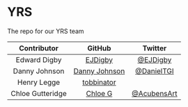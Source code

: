 YRS
=====

The repo for our YRS team

|    Contributor    |                         GitHub                        |                       Twitter                      |
|:-----------------:|:-----------------------------------------------------:|:--------------------------------------------------:|
| Edward Digby  |       [EJDigby](https://github.com/ejdigby)               | [@EJDigby](https://twitter.com/EJDigby)  |
| Danny Johnson |      [Danny Johnson](https://github.com/DanielJohnsonTGI) | [@DanielTGI](https://twitter.com/DanielTGI)|
| Henry Legge   |      [tobbinator](https://github.com/tobbinator)          | 
| Chloe Gutteridge|       [Chloe G](https://github.com/ChloeG)        |   [@AcubensArt](https://twitter.com/AcubensArt)  
